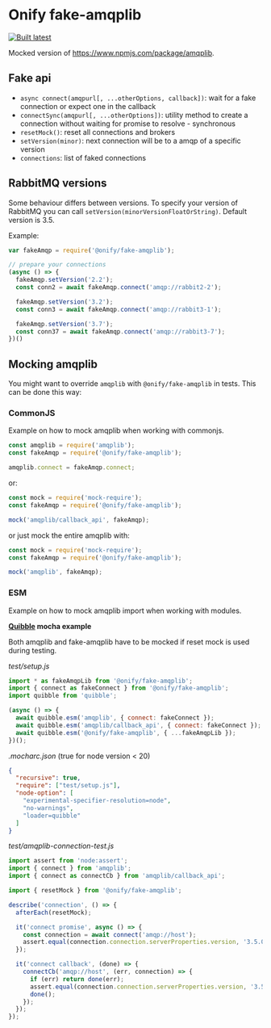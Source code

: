 # Onify fake-amqplib

[![Built latest](https://github.com/onify/fake-amqplib/actions/workflows/build-latest.yaml/badge.svg)](https://github.com/onify/fake-amqplib/actions/workflows/build-latest.yaml)

Mocked version of https://www.npmjs.com/package/amqplib.

## Fake api

- `async connect(amqpurl[, ...otherOptions, callback])`: wait for a fake connection or expect one in the callback
- `connectSync(amqpurl[, ...otherOptions])`: utility method to create a connection without waiting for promise to resolve - synchronous
- `resetMock()`: reset all connections and brokers
- `setVersion(minor)`: next connection will be to a amqp of a specific version
- `connections`: list of faked connections

## RabbitMQ versions

Some behaviour differs between versions. To specify your version of RabbitMQ you can call `setVersion(minorVersionFloatOrString)`. Default version is 3.5.

Example:
```js
var fakeAmqp = require('@onify/fake-amqplib');

// prepare your connections
(async () => {
  fakeAmqp.setVersion('2.2');
  const conn2 = await fakeAmqp.connect('amqp://rabbit2-2');

  fakeAmqp.setVersion('3.2');
  const conn3 = await fakeAmqp.connect('amqp://rabbit3-1');

  fakeAmqp.setVersion('3.7');
  const conn37 = await fakeAmqp.connect('amqp://rabbit3-7');
})()
```

## Mocking amqplib

You might want to override `amqplib` with `@onify/fake-amqplib` in tests. This can be done this way:

### CommonJS

Example on how to mock amqplib when working with commonjs.

```javascript
const amqplib = require('amqplib');
const fakeAmqp = require('@onify/fake-amqplib');

amqplib.connect = fakeAmqp.connect;
```

or:

```javascript
const mock = require('mock-require');
const fakeAmqp = require('@onify/fake-amqplib');

mock('amqplib/callback_api', fakeAmqp);
```

or just mock the entire amqplib with:

```javascript
const mock = require('mock-require');
const fakeAmqp = require('@onify/fake-amqplib');

mock('amqplib', fakeAmqp);
```

### ESM

Example on how to mock amqplib import when working with modules.

**[Quibble](https://www.npmjs.com/package/quibble) mocha example**

Both amqplib and fake-amqplib have to be mocked if reset mock is used during testing.

_test/setup.js_
```js
import * as fakeAmqpLib from '@onify/fake-amqplib';
import { connect as fakeConnect } from '@onify/fake-amqplib';
import quibble from 'quibble';

(async () => {
  await quibble.esm('amqplib', { connect: fakeConnect });
  await quibble.esm('amqplib/callback_api', { connect: fakeConnect });
  await quibble.esm('@onify/fake-amqplib', { ...fakeAmqpLib });
})();
```

_.mocharc.json_ (true for node version < 20)
```json
{
  "recursive": true,
  "require": ["test/setup.js"],
  "node-option": [
    "experimental-specifier-resolution=node",
    "no-warnings",
    "loader=quibble"
  ]
}
```

_test/amqplib-connection-test.js_
```js
import assert from 'node:assert';
import { connect } from 'amqplib';
import { connect as connectCb } from 'amqplib/callback_api';

import { resetMock } from '@onify/fake-amqplib';

describe('connection', () => {
  afterEach(resetMock);

  it('connect promise', async () => {
    const connection = await connect('amqp://host');
    assert.equal(connection.connection.serverProperties.version, '3.5.0');
  });

  it('connect callback', (done) => {
    connectCb('amqp://host', (err, connection) => {
      if (err) return done(err);
      assert.equal(connection.connection.serverProperties.version, '3.5.0');
      done();
    });
  });
});
```
